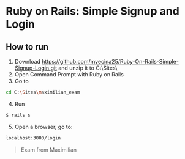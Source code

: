 # Ruby on Rails: Simple Signup and Login
## How to run
1. Download https://github.com/mvecina25/Ruby-On-Rails-Simple-Signup-Login.git and unzip it to C:\Sites\
2. Open Command Prompt with Ruby on Rails
3. Go to
```sh
cd C:\Sites\maximilian_exam
```
4. Run
```sh
$ rails s
```
5. Open a browser, go to:
```sh
localhost:3000/login
```

> Exam from Maximilian
